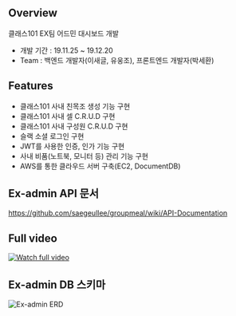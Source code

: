 ## Overview
클래스101 EX팀 어드민 대시보드 개발
- 개발 기간 : 19.11.25 ~ 19.12.20
- Team : 백엔드 개발자(이새글, 유웅조), 프론트엔드 개발자(박세환)

## Features
- 클래스101 사내 친목조 생성 기능 구현
- 클래스101 사내 셀 C.R.U.D 구현
- 클래스101 사내 구성원 C.R.U.D 구현
- 슬랙 소셜 로그인 구현 
- JWT를 사용한 인증, 인가 기능 구현
- 사내 비품(노트북, 모니터 등) 관리 기능 구현
- AWS를 통한 클라우드 서버 구축(EC2, DocumentDB)

## Ex-admin API 문서
https://github.com/saegeullee/groupmeal/wiki/API-Documentation

## Full video
[![Watch full video](https://img.youtube.com/vi/mdrhlrZpZHo/maxresdefault.jpg)](https://www.youtube.com/watch?v=mdrhlrZpZHo)

## Ex-admin DB 스키마
![Ex-admin ERD](https://github.com/saegeullee/groupmeal/blob/master/ex-admin-erd.png)
